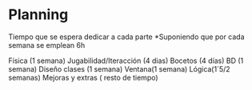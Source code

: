# Planning
Tiempo que se espera dedicar a cada parte
*Suponiendo que por cada semana se emplean 6h

Física (1 semana)
Jugabilidad/Iteracción (4 dias)
Bocetos (4 días)
BD (1 semana)
Diseño clases (1 semana)
Ventana(1 semana)
Lógica(1´5/2 semanas)
Mejoras y extras ( resto de tiempo)

